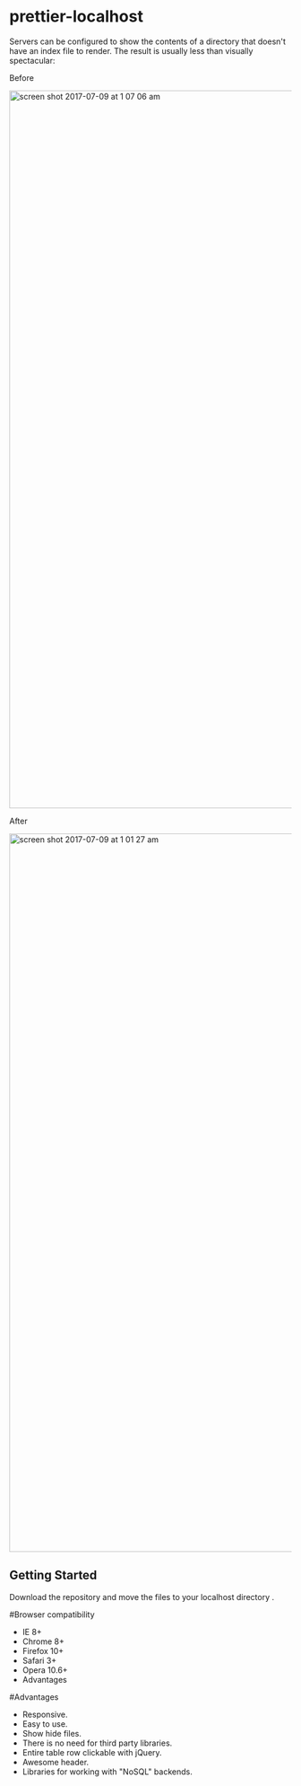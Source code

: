 # prettier-localhost

Servers can be configured to show the contents of a directory that doesn't have an index file to render. The result is usually less than visually spectacular:

Before

<img width="1279" alt="screen shot 2017-07-09 at 1 07 06 am" src="https://user-images.githubusercontent.com/26812068/27989351-19e89a70-6450-11e7-93f2-9f56e30ddc00.png">

After

<img width="1280" alt="screen shot 2017-07-09 at 1 01 27 am" src="https://user-images.githubusercontent.com/26812068/27988723-a3539f34-6442-11e7-8209-56da498cc414.png">


## Getting Started

Download the repository and move the files to your localhost directory .

#Browser compatibility

<ul>
<li>IE 8+</li>
<li>Chrome 8+</li>
<li>Firefox 10+</li>
<li>Safari 3+</li>
<li>Opera 10.6+</li>
<li>Advantages</li>
</ul>

#Advantages

<ul>
<li>Responsive.</li>
<li>Easy to use.</li>
<li>Show hide files.</li>
<li>There is no need for third party libraries.</li>
<li>Entire table row clickable with jQuery.</li>
<li>Awesome header.</li>
<li>Libraries for working with "NoSQL" backends.</li>
</ul>

